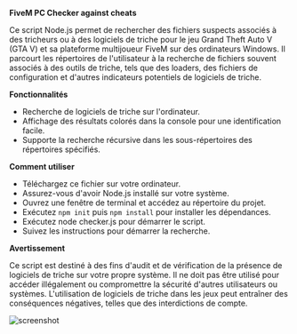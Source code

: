 **FiveM PC Checker against cheats**

Ce script Node.js permet de rechercher des fichiers suspects associés à des tricheurs ou à des logiciels de triche pour le jeu Grand Theft Auto V (GTA V) et sa plateforme multijoueur FiveM sur des ordinateurs Windows. Il parcourt les répertoires de l'utilisateur à la recherche de fichiers souvent associés à des outils de triche, tels que des loaders, des fichiers de configuration et d'autres indicateurs potentiels de logiciels de triche.

**Fonctionnalités**

- Recherche de logiciels de triche sur l'ordinateur.
- Affichage des résultats colorés dans la console pour une identification facile.
- Supporte la recherche récursive dans les sous-répertoires des répertoires spécifiés.

**Comment utiliser**

- Téléchargez ce fichier sur votre ordinateur.
- Assurez-vous d'avoir Node.js installé sur votre système.
- Ouvrez une fenêtre de terminal et accédez au répertoire du projet.
- Exécutez `npm init` puis `npm install` pour installer les dépendances.
- Exécutez node checker.js pour démarrer le script.
- Suivez les instructions pour démarrer la recherche.
  
**Avertissement**

Ce script est destiné à des fins d'audit et de vérification de la présence de logiciels de triche sur votre propre système. Il ne doit pas être utilisé pour accéder illégalement ou compromettre la sécurité d'autres utilisateurs ou systèmes. L'utilisation de logiciels de triche dans les jeux peut entraîner des conséquences négatives, telles que des interdictions de compte.

![screenshot](https://github.com/SudryDevv/pc-checker/assets/108238011/e2aa90ca-1ca0-46c5-bc41-ff9aa48b0a97)
